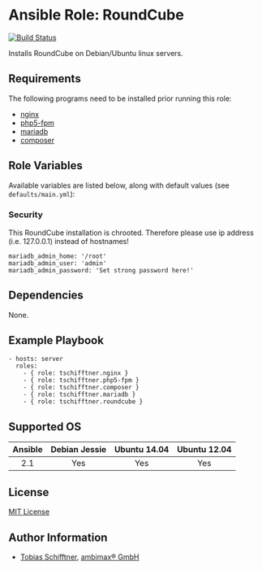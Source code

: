 # Ansible Role: RoundCube

[![Build Status](https://travis-ci.org/tschifftner/ansible-role-roundcube.svg)](https://travis-ci.org/tschifftner/ansible-role-roundcube)

Installs RoundCube on Debian/Ubuntu linux servers.

## Requirements

The following programs need to be installed prior running this role:

 - [nginx](https://github.com/tschifftner/ansible-role-nginx)
 - [php5-fpm](https://github.com/tschifftner/ansible-role-php5-fpm)
 - [mariadb](https://github.com/tschifftner/ansible-role-mariadb)
 - [composer](https://github.com/tschifftner/ansible-role-composer)

## Role Variables

Available variables are listed below, along with default values (see `defaults/main.yml`):

### Security

This RoundCube installation is chrooted. Therefore please use ip address (i.e. 127.0.0.1) instead of hostnames!

```
mariadb_admin_home: '/root'
mariadb_admin_user: 'admin'
mariadb_admin_password: 'Set strong password here!'
```

## Dependencies

None.

## Example Playbook

    - hosts: server
      roles:
        - { role: tschifftner.nginx }
        - { role: tschifftner.php5-fpm }
        - { role: tschifftner.composer }
        - { role: tschifftner.mariadb }
        - { role: tschifftner.roundcube }

## Supported OS
Ansible          | Debian Jessie    | Ubuntu 14.04    | Ubuntu 12.04
:--------------: | :--------------: | :-------------: | :-------------: 
2.1              | Yes              | Yes             | Yes

## License

[MIT License](http://choosealicense.com/licenses/mit/)

## Author Information

 - [Tobias Schifftner](https://twitter.com/tschifftner), [ambimax® GmbH](https://www.ambimax.de)